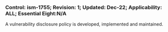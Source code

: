 ### Control: ism-1755; Revision: 1; Updated: Dec-22; Applicability: ALL; Essential Eight:N/A
<p>A vulnerability disclosure policy is developed, implemented and maintained.</p>